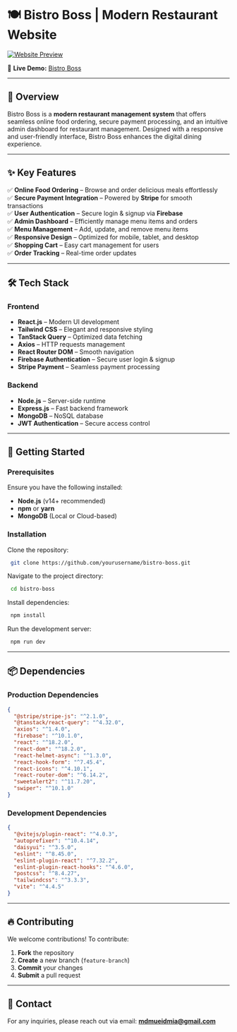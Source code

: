 # 🍽️ Bistro Boss | Modern Restaurant Website

[![Website Preview](https://i.ibb.co.com/N2sphw1c/bistro.png)](https://bistro-boss-22521.web.app)

🔗 **Live Demo:** [Bistro Boss](https://bistro-boss-22521.web.app)

---

## 🌟 Overview

Bistro Boss is a **modern restaurant management system** that offers seamless online food ordering, secure payment processing, and an intuitive admin dashboard for restaurant management. Designed with a responsive and user-friendly interface, Bistro Boss enhances the digital dining experience.

---

## ✨ Key Features

✅ **Online Food Ordering** – Browse and order delicious meals effortlessly  
✅ **Secure Payment Integration** – Powered by **Stripe** for smooth transactions  
✅ **User Authentication** – Secure login & signup via **Firebase**  
✅ **Admin Dashboard** – Efficiently manage menu items and orders  
✅ **Menu Management** – Add, update, and remove menu items  
✅ **Responsive Design** – Optimized for mobile, tablet, and desktop  
✅ **Shopping Cart** – Easy cart management for users  
✅ **Order Tracking** – Real-time order updates  

---

## 🛠️ Tech Stack

### **Frontend**
- **React.js** – Modern UI development
- **Tailwind CSS** – Elegant and responsive styling
- **TanStack Query** – Optimized data fetching
- **Axios** – HTTP requests management
- **React Router DOM** – Smooth navigation
- **Firebase Authentication** – Secure user login & signup
- **Stripe Payment** – Seamless payment processing

### **Backend**
- **Node.js** – Server-side runtime
- **Express.js** – Fast backend framework
- **MongoDB** – NoSQL database
- **JWT Authentication** – Secure access control

---

## 🚀 Getting Started

### **Prerequisites**
Ensure you have the following installed:
- **Node.js** (v14+ recommended)
- **npm** or **yarn**
- **MongoDB** (Local or Cloud-based)

### **Installation**

Clone the repository:
```sh
 git clone https://github.com/yourusername/bistro-boss.git
```

Navigate to the project directory:
```sh
 cd bistro-boss
```

Install dependencies:
```sh
 npm install
```

Run the development server:
```sh
 npm run dev
```

---

## 📦 Dependencies

### **Production Dependencies**
```json
{
  "@stripe/stripe-js": "^2.1.0",
  "@tanstack/react-query": "^4.32.0",
  "axios": "^1.4.0",
  "firebase": "^10.1.0",
  "react": "^18.2.0",
  "react-dom": "^18.2.0",
  "react-helmet-async": "^1.3.0",
  "react-hook-form": "^7.45.4",
  "react-icons": "^4.10.1",
  "react-router-dom": "^6.14.2",
  "sweetalert2": "^11.7.20",
  "swiper": "^10.1.0"
}
```

### **Development Dependencies**
```json
{
  "@vitejs/plugin-react": "^4.0.3",
  "autoprefixer": "^10.4.14",
  "daisyui": "^3.5.0",
  "eslint": "^8.45.0",
  "eslint-plugin-react": "^7.32.2",
  "eslint-plugin-react-hooks": "^4.6.0",
  "postcss": "^8.4.27",
  "tailwindcss": "^3.3.3",
  "vite": "^4.4.5"
}
```

---

## 🔥 Contributing

We welcome contributions! To contribute:
1. **Fork** the repository
2. **Create** a new branch (`feature-branch`)
3. **Commit** your changes
4. **Submit** a pull request

---

## 📩 Contact
For any inquiries, please reach out via email: **mdmueidmia@gmail.com**


